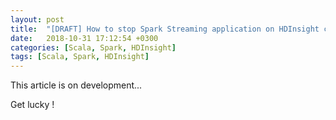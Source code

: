 ```yaml
---
layout: post
title:  "[DRAFT] How to stop Spark Streaming application on HDInsight cluster"
date:   2018-10-31 17:12:54 +0300
categories: [Scala, Spark, HDInsight]
tags: [Scala, Spark, HDInsight]
---
```

This article is on development...

Get lucky !
